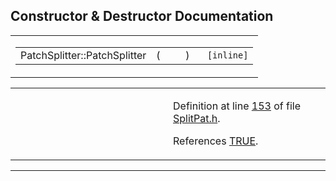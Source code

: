 ## Constructor & Destructor Documentation

<span id="1b64976b869f866a0faf14e39e8e7388" class="anchor"></span>

<table class="mdTable" data-cellpadding="2" data-cellspacing="0">
<colgroup>
<col style="width: 100%" />
</colgroup>
<tbody>
<tr>
<td class="mdRow"><table data-cellpadding="0" data-cellspacing="0" data-border="0">
<tbody>
<tr>
<td class="md" data-nowrap="" data-valign="top">PatchSplitter::PatchSplitter</td>
<td class="md" data-valign="top">( </td>
<td class="mdname1" data-valign="top" data-nowrap=""></td>
<td class="md" data-valign="top"> ) </td>
<td class="md" data-nowrap=""><code> [inline]</code></td>
</tr>
</tbody>
</table></td>
</tr>
</tbody>
</table>

<table data-cellspacing="5" data-cellpadding="0" data-border="0">
<colgroup>
<col style="width: 50%" />
<col style="width: 50%" />
</colgroup>
<tbody>
<tr>
<td> </td>
<td><p>Definition at line <a href="SplitPat_8h-source.md#l00153" class="el">153</a> of file <a href="SplitPat_8h-source.md" class="el">SplitPat.h</a>.</p>
<p>References <a href="macwinsock_8h-source.md#l00036" class="el">TRUE</a>.</p></td>
</tr>
</tbody>
</table>

------------------------------------------------------------------------

